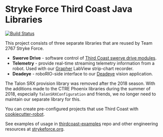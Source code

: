 # Stryke Force Third Coast Java Libraries

[![Build Status](https://travis-ci.org/strykeforce/thirdcoast.svg?branch=master)](https://travis-ci.org/strykeforce/thirdcoast)

This project consists of three separate libraries that are reused by Team 2767 Stryke Force.

-   **Swerve Drive** - software control of [Third Coast swerve drive modules](https://strykeforce.org/resources/#mecanical).
-   **Telemetry** -  provide real-time streaming telemetry information from a robot. Used with our [Grapher](https://github.com/strykeforce/grapher) LabView strip-chart recorder.
-   **Deadeye** - roboRIO-side interface to our [Deadeye](https://github.com/strykeforce/deadeye) vision application.

The Talon SRX provision library was removed after the 2018 season. With the additions made to the CTRE Phoenix libraries during the summer of 2018, especially `TalonSRXConfiguration` and friends, we no longer need to maintain our separate library for this.

You can create pre-configured projects that use Third Coast with [cookiecutter-robot](https://github.com/strykeforce/cookiecutter-robot).

See examples of usage in [thirdcoast-examples](https://github.com/strykeforce/thirdcoast-examples) repo and other engineering resources at [strykeforce.org](https://strykeforce.org/resources/).

